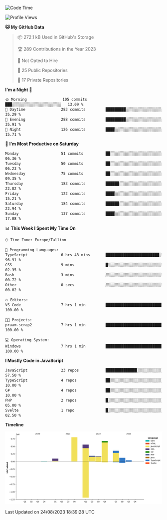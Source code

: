 <!--START_SECTION:waka-->
![Code Time](http://img.shields.io/badge/Code%20Time-381%20hrs%2015%20mins-blue)

![Profile Views](http://img.shields.io/badge/Profile%20Views-0-blue)

**🐱 My GitHub Data** 

> 📦 272.1 kB Used in GitHub's Storage 
 > 
> 🏆 289 Contributions in the Year 2023
 > 
> 🚫 Not Opted to Hire
 > 
> 📜 25 Public Repositories 
 > 
> 🔑 17 Private Repositories 
 > 
**I'm a Night 🦉** 

```text
🌞 Morning                105 commits         ███░░░░░░░░░░░░░░░░░░░░░░   13.09 % 
🌆 Daytime                283 commits         █████████░░░░░░░░░░░░░░░░   35.29 % 
🌃 Evening                288 commits         █████████░░░░░░░░░░░░░░░░   35.91 % 
🌙 Night                  126 commits         ████░░░░░░░░░░░░░░░░░░░░░   15.71 % 
```
📅 **I'm Most Productive on Saturday** 

```text
Monday                   51 commits          ██░░░░░░░░░░░░░░░░░░░░░░░   06.36 % 
Tuesday                  50 commits          ██░░░░░░░░░░░░░░░░░░░░░░░   06.23 % 
Wednesday                75 commits          ██░░░░░░░░░░░░░░░░░░░░░░░   09.35 % 
Thursday                 183 commits         ██████░░░░░░░░░░░░░░░░░░░   22.82 % 
Friday                   122 commits         ████░░░░░░░░░░░░░░░░░░░░░   15.21 % 
Saturday                 184 commits         ██████░░░░░░░░░░░░░░░░░░░   22.94 % 
Sunday                   137 commits         ████░░░░░░░░░░░░░░░░░░░░░   17.08 % 
```


📊 **This Week I Spent My Time On** 

```text
🕑︎ Time Zone: Europe/Tallinn

💬 Programming Languages: 
TypeScript               6 hrs 48 mins       ████████████████████████░   96.91 % 
CSS                      9 mins              █░░░░░░░░░░░░░░░░░░░░░░░░   02.35 % 
Bash                     3 mins              ░░░░░░░░░░░░░░░░░░░░░░░░░   00.72 % 
Other                    0 secs              ░░░░░░░░░░░░░░░░░░░░░░░░░   00.02 % 

🔥 Editors: 
VS Code                  7 hrs 1 min         █████████████████████████   100.00 % 

🐱‍💻 Projects: 
praam-scrap2             7 hrs 1 min         █████████████████████████   100.00 % 

💻 Operating System: 
Windows                  7 hrs 1 min         █████████████████████████   100.00 % 
```

**I Mostly Code in JavaScript** 

```text
JavaScript               23 repos            ██████████████░░░░░░░░░░░   57.50 % 
TypeScript               4 repos             ██░░░░░░░░░░░░░░░░░░░░░░░   10.00 % 
C#                       4 repos             ██░░░░░░░░░░░░░░░░░░░░░░░   10.00 % 
PHP                      2 repos             █░░░░░░░░░░░░░░░░░░░░░░░░   05.00 % 
Svelte                   1 repo              █░░░░░░░░░░░░░░░░░░░░░░░░   02.50 % 
```



**Timeline**

![Lines of Code chart](https://raw.githubusercontent.com/Piilu/Piilu/main/assets/bar_graph.png)


 Last Updated on 24/08/2023 18:39:28 UTC
<!--END_SECTION:waka-->